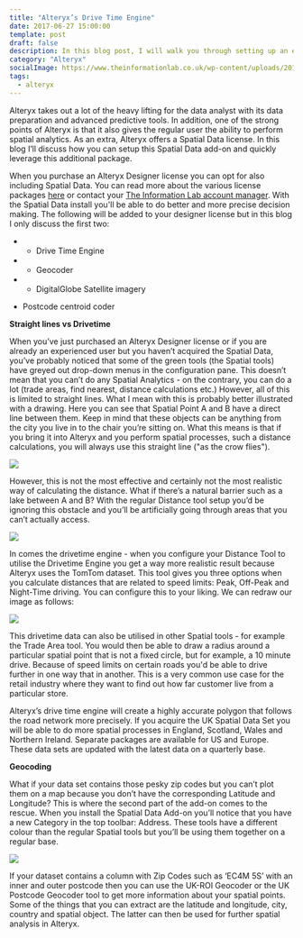 ```yaml
---
title: "Alteryx’s Drive Time Engine"
date: 2017-06-27 15:00:00
template: post
draft: false
description: In this blog post, I will walk you through setting up an environment in which you utilise the Alteryx Gallery API in order to embed apps and workflows. You will find code snippets that should help you understand how to use the Gallery API endpoints.
category: "Alteryx"
socialImage: https://www.theinformationlab.co.uk/wp-content/uploads/2017/08/alteryx_logo.png
tags:
  - alteryx
---
```


Alteryx takes out a lot of the heavy lifting for the data analyst with its data preparation and advanced predictive tools. In addition, one of the strong points of Alteryx is that it also gives the regular user the ability to perform spatial analytics. As an extra, Alteryx offers a Spatial Data license. In this blog I’ll discuss how you can setup this Spatial Data add-on and quickly leverage this additional package.

When you purchase an Alteryx Designer license you can opt for also including Spatial Data. You can read more about the various license packages [here](https://www.alteryx.com/products/pricing) or contact your [The Information Lab account manager](https://www.theinformationlab.co.uk). With the Spatial Data install you'll be able to do better and more precise decision making. The following will be added to your designer license but in this blog I only discuss the first two:

- - Drive Time Engine

- - Geocoder

- - DigitalGlobe Satellite imagery

- Postcode centroid coder

**Straight lines vs Drivetime**

When you’ve just purchased an Alteryx Designer license or if you are already an experienced user but you haven’t acquired the Spatial Data, you’ve probably noticed that some of the green tools (the Spatial tools) have greyed out drop-down menus in the configuration pane. This doesn’t mean that you can’t do any Spatial Analytics - on the contrary, you can do a lot (trade areas, find nearest, distance calculations etc.) However, all of this is limited to straight lines. What I mean with this is probably better illustrated with a drawing. Here you can see that Spatial Point A and B have a direct line between them. Keep in mind that these objects can be anything from the city you live in to the chair you’re sitting on. What this means is that if you bring it into Alteryx and you perform spatial processes, such a distance calculations, you will always use this straight line ("as the crow flies").

![](https://www.theinformationlab.co.uk/wp-content/uploads/2017/06/Picture11.png)

However, this is not the most effective and certainly not the most realistic way of calculating the distance. What if there’s a natural barrier such as a lake between A and B? With the regular Distance tool setup you’d be ignoring this obstacle and you’ll be artificially going through areas that you can’t actually access.

![](https://www.theinformationlab.co.uk/wp-content/uploads/2017/06/Picture2-705x407.png)

In comes the drivetime engine - when you configure your Distance Tool to utilise the Drivetime Engine you get a way more realistic result because Alteryx uses the TomTom dataset. This tool gives you three options when you calculate distances that are related to speed limits: Peak, Off-Peak and Night-Time driving. You can configure this to your liking. We can redraw our image as follows:

![](https://www.theinformationlab.co.uk/wp-content/uploads/2017/06/Picture3-705x403.png)

This drivetime data can also be utilised in other Spatial tools - for example the Trade Area tool. You would then be able to draw a radius around a particular spatial point that is not a fixed circle, but for example, a 10 minute drive. Because of speed limits on certain roads you'd be able to drive further in one way that in another. This is a very common use case for the retail industry where they want to find out how far customer live from a particular store.

Alteryx’s drive time engine will create a highly accurate polygon that follows the road network more precisely. If you acquire the UK Spatial Data Set you will be able to do more spatial processes in England, Scotland, Wales and Northern Ireland. Separate packages are available for US and Europe. These data sets are updated with the latest data on a quarterly base.

**Geocoding**

What if your data set contains those pesky zip codes but you can’t plot them on a map because you don’t have the corresponding Latitude and Longitude? This is where the second part of the add-on comes to the rescue. When you install the Spatial Data Add-on you’ll notice that you have a new Category in the top toolbar: Address. These tools have a different colour than the regular Spatial tools but you’ll be using them together on a regular base.

![](https://www.theinformationlab.co.uk/wp-content/uploads/2017/06/Picture4-705x88.png)

If your dataset contains a column with Zip Codes such as ‘EC4M 5S’ with an inner and outer postcode then you can use the UK-ROI Geocoder or the UK Postcode Geocoder tool to get more information about your spatial points. Some of the things that you can extract are the latitude and longitude, city, country and spatial object. The latter can then be used for further spatial analysis in Alteryx.
